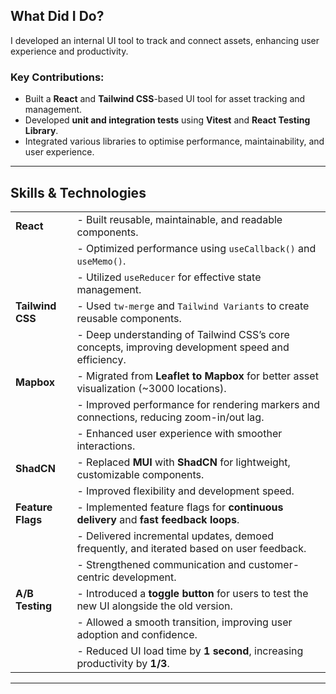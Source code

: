 ## **What Did I Do?**

I developed an internal UI tool to track and connect assets, enhancing user experience and productivity.

### **Key Contributions:**

- Built a **React** and **Tailwind CSS**-based UI tool for asset tracking and management.
- Developed **unit and integration tests** using **Vitest** and **React Testing Library**.
- Integrated various libraries to optimise performance, maintainability, and user experience.

---

## **Skills & Technologies**

|                   |                                                                                                   |
| ----------------- | ------------------------------------------------------------------------------------------------- |
| **React**         | - Built reusable, maintainable, and readable components.                                          |
|                   | - Optimized performance using `useCallback()` and `useMemo()`.                                    |
|                   | - Utilized `useReducer` for effective state management.                                           |
| **Tailwind CSS**  | - Used `tw-merge` and `Tailwind Variants` to create reusable components.                          |
|                   | - Deep understanding of Tailwind CSS’s core concepts, improving development speed and efficiency. |
| **Mapbox**        | - Migrated from **Leaflet to Mapbox** for better asset visualization (~3000 locations).           |
|                   | - Improved performance for rendering markers and connections, reducing zoom-in/out lag.           |
|                   | - Enhanced user experience with smoother interactions.                                            |
| **ShadCN**        | - Replaced **MUI** with **ShadCN** for lightweight, customizable components.                      |
|                   | - Improved flexibility and development speed.                                                     |
| **Feature Flags** | - Implemented feature flags for **continuous delivery** and **fast feedback loops**.              |
|                   | - Delivered incremental updates, demoed frequently, and iterated based on user feedback.          |
|                   | - Strengthened communication and customer-centric development.                                    |
| **A/B Testing**   | - Introduced a **toggle button** for users to test the new UI alongside the old version.          |
|                   | - Allowed a smooth transition, improving user adoption and confidence.                            |
|                   | - Reduced UI load time by **1 second**, increasing productivity by **1/3**.                       |

---
